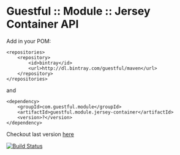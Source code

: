 Guestful :: Module :: Jersey Container API
==========================================

Add in your POM:

```
<repositories>
    <repository>
        <id>bintray</id>
        <url>http://dl.bintray.com/guestful/maven</url>
    </repository>
</repositories>
```

and

```
<dependency>
    <groupId>com.guestful.module</groupId>
    <artifactId>guestful.module.jersey-container</artifactId>
    <version>?</version>
</dependency>
```

Checkout last version [here](https://bintray.com/guestful/maven/guestful.module.jersey-container/view)

[![Build Status](https://drone.io/github.com/guestful/module.jersey-container/status.png)](https://drone.io/github.com/guestful/module.jersey-container/latest)

